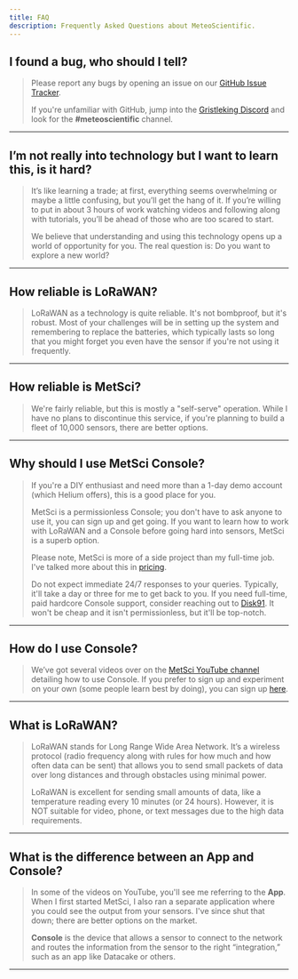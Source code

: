 ```yaml
---
title: FAQ
description: Frequently Asked Questions about MeteoScientific.
---
```


## I found a bug, who should I tell?

> Please report any bugs by opening an issue on our [GitHub Issue Tracker](https://github.com/meteoscientific/website/issues). 
>
> If you're unfamiliar with GitHub, jump into the [Gristleking Discord](https://discord.com/invite/4fR5QAq6Vc) and look for the **#meteoscientific** channel.

---

## I’m not really into technology but I want to learn this, is it hard?

> It’s like learning a trade; at first, everything seems overwhelming or maybe a little confusing, but you’ll get the hang of it. If you’re willing to put in about 3 hours of work watching videos and following along with tutorials, you’ll be ahead of those who are too scared to start.
>
> We believe that understanding and using this technology opens up a world of opportunity for you. The real question is: Do you want to explore a new world?

---

## How reliable is LoRaWAN?

> LoRaWAN as a technology is quite reliable. It's not bombproof, but it's robust. Most of your challenges will be in setting up the system and remembering to replace the batteries, which typically lasts so long that you might forget you even have the sensor if you're not using it frequently.

---

## How reliable is MetSci?

> We're fairly reliable, but this is mostly a "self-serve" operation. While I have no plans to discontinue this service, if you're planning to build a fleet of 10,000 sensors, there are better options.

---

## Why should I use MetSci Console?
>
> If you're a DIY enthusiast and need more than a 1-day demo account (which Helium offers), this is a good place for you.
>
> MetSci is a permissionless Console; you don't have to ask anyone to use it, you can sign up and get going.  If you want to learn how to work with LoRaWAN and a Console before going hard into sensors, MetSci is a superb option.
>
> Please note, MetSci is more of a side project than my full-time job.  I've talked more about this in [pricing](/pricing). 
>
> Do not expect immediate 24/7 responses to your queries. Typically, it'll take a day or three for me to get back to you. If you need full-time, paid hardcore Console support, consider reaching out to [Disk91](https://www.disk91.com/2024/news/lpwan/evolution-of-usage-on-the-helium-iot-network/). It won't be cheap and it isn't permissionless, but it'll be top-notch.

---

## How do I use Console?

> We’ve got several videos over on the [MetSci YouTube channel](https://www.youtube.com/@meteoscientific) detailing how to use Console. If you prefer to sign up and experiment on your own (some people learn best by doing), you can sign up [here](#).

---

## What is LoRaWAN?

> LoRaWAN stands for Long Range Wide Area Network. It’s a wireless protocol (radio frequency along with rules for how much and how often data can be sent) that allows you to send small packets of data over long distances and through obstacles using minimal power.
>
> LoRaWAN is excellent for sending small amounts of data, like a temperature reading every 10 minutes (or 24 hours). However, it is NOT suitable for video, phone, or text messages due to the high data requirements.

---
## What is the difference between an App and Console?

> In some of the videos on YouTube, you'll see me referring to the **App**. When I first started MetSci, I also ran a separate application where you could see the output from your sensors. I've since shut that down; there are better options on the market.
>
> **Console** is the device that allows a sensor to connect to the network and routes the information from the sensor to the right “integration,” such as an app like Datacake or others.

---

